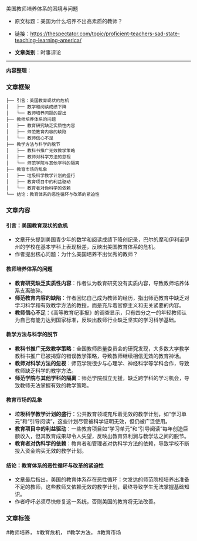 美国教师培养体系的困境与问题  
- 原文标题：美国为什么培养不出高素质的教师？  
- 链接：https://thespectator.com/topic/proficient-teachers-sad-state-teaching-learning-america/  

- **文章类别**：时事评论  

---

**内容整理**：

### 文章框架
```
├── 引言：美国教育现状的危机
│   ├── 数学和阅读成绩下降
│   └── 教师培养问题的提出
├── 教师培养体系的问题
│   ├── 教育研究缺乏实质性内容
│   ├── 师范教育内容的缺陷
│   └── 教师信心不足
├── 教学方法与科学的脱节
│   ├── 教科书推广无效教学策略
│   ├── 教师对科学方法的忽视
│   └── 师范学院与其他学科的隔离
├── 教育市场的乱象
│   ├── 垃圾科学教学计划的盛行
│   ├── 教育项目中的利益驱动
│   └── 教育者对伪科学的依赖
└── 结论：教育体系的恶性循环与改革的紧迫性
```

### 文章内容

#### 引言：美国教育现状的危机
- 文章开头提到美国青少年的数学和阅读成绩下降创纪录，巴尔的摩和伊利诺伊州的学校在基本学科上表现极差，反映出美国教育体系的危机。
- 作者提出核心问题：为什么美国培养不出优秀的教师？

#### 教师培养体系的问题
- **教育研究缺乏实质性内容**：作者认为教育研究没有实质内容，导致教师培养体系支离破碎。
- **师范教育内容的缺陷**：作者回忆自己成为教师的经历，指出师范教育中缺乏对学习科学和有效教学方法的教授，而是充斥着官僚主义和无关紧要的内容。
- **教师信心不足**：《高等教育纪事报》的调查显示，只有四分之一的年轻教师认为自己有能力达到国家标准，反映出教师行业缺乏坚实的学习科学基础。

#### 教学方法与科学的脱节
- **教科书推广无效教学策略**：全国教师质量委员会的研究发现，大多数大学教学教科书推广已被揭穿的错误教学策略，导致教师继续相信无效的教育神话。
- **教师对科学方法的忽视**：师范学院很少与心理学、神经科学等学科合作，导致教师缺乏科学的教学方法。
- **师范学院与其他学科的隔离**：师范学院孤立无援，缺乏跨学科的学习机会，导致教师无法掌握有效的教学策略。

#### 教育市场的乱象
- **垃圾科学教学计划的盛行**：公共教育领域充斥着无效的教学计划，如“学习单元”和“引导阅读”，这些计划尽管被科学证明无效，但仍被广泛使用。
- **教育项目中的利益驱动**：一些教育项目如“学习单元”和“引导阅读”每年创造巨额收入，但其教育成果却令人失望，反映出教育界利润与教学法之间的脱节。
- **教育者对伪科学的依赖**：教育者和管理者对伪科学方法的依赖，导致学校不断投入资金购买无效的教学计划。

#### 结论：教育体系的恶性循环与改革的紧迫性
- 文章最后指出，美国的教育体系存在恶性循环：欠发达的师范院校培养出准备不足的教师，这些教师又依赖无效的教学计划，最终导致学生无法掌握基础知识。
- 作者呼吁必须尽快修复这一系统，否则美国的教育将无法改善。

### 文章标签
#教师培养， #教育危机， #教学方法， #教育市场